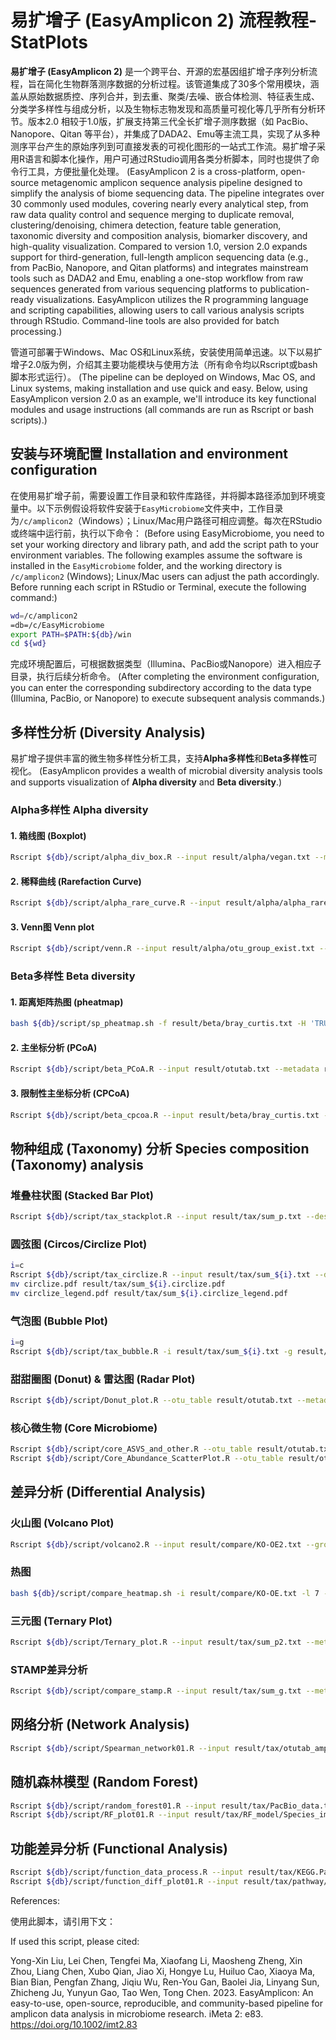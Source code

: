 
# 易扩增子 (EasyAmplicon 2) 流程教程-StatPlots

**易扩增子 (EasyAmplicon 2)** 是一个跨平台、开源的宏基因组扩增子序列分析流程，旨在简化生物群落测序数据的分析过程。该管道集成了30多个常用模块，涵盖从原始数据质控、序列合并，到去重、聚类/去噪、嵌合体检测、特征表生成、分类学多样性与组成分析，以及生物标志物发现和高质量可视化等几乎所有分析环节。版本2.0 相较于1.0版，扩展支持第三代全长扩增子测序数据（如 PacBio、Nanopore、Qitan 等平台），并集成了DADA2、Emu等主流工具，实现了从多种测序平台产生的原始序列到可直接发表的可视化图形的一站式工作流。易扩增子采用R语言和脚本化操作，用户可通过RStudio调用各类分析脚本，同时也提供了命令行工具，方便批量化处理。
(EasyAmplicon 2 is a cross-platform, open-source metagenomic amplicon sequence analysis pipeline designed to simplify the analysis of biome sequencing data. The pipeline integrates over 30 commonly used modules, covering nearly every analytical step, from raw data quality control and sequence merging to duplicate removal, clustering/denoising, chimera detection, feature table generation, taxonomic diversity and composition analysis, biomarker discovery, and high-quality visualization. Compared to version 1.0, version 2.0 expands support for third-generation, full-length amplicon sequencing data (e.g., from PacBio, Nanopore, and Qitan platforms) and integrates mainstream tools such as DADA2 and Emu, enabling a one-stop workflow from raw sequences generated from various sequencing platforms to publication-ready visualizations. EasyAmplicon utilizes the R programming language and scripting capabilities, allowing users to call various analysis scripts through RStudio. Command-line tools are also provided for batch processing.)

管道可部署于Windows、Mac OS和Linux系统，安装使用简单迅速。以下以易扩增子2.0版为例，介绍其主要功能模块与使用方法（所有命令均以Rscript或bash脚本形式运行）。
(The pipeline can be deployed on Windows, Mac OS, and Linux systems, making installation and use quick and easy. Below, using EasyAmplicon version 2.0 as an example, we'll introduce its key functional modules and usage instructions (all commands are run as Rscript or bash scripts).)

## 安装与环境配置 Installation and environment configuration

在使用易扩增子前，需要设置工作目录和软件库路径，并将脚本路径添加到环境变量中。以下示例假设将软件安装于`EasyMicrobiome`文件夹中，工作目录为`/c/amplicon2`（Windows）；Linux/Mac用户路径可相应调整。每次在RStudio或终端中运行前，执行以下命令：
(Before using EasyMicrobiome, you need to set your working directory and library path, and add the script path to your environment variables. The following examples assume the software is installed in the `EasyMicrobiome` folder, and the working directory is `/c/amplicon2` (Windows); Linux/Mac users can adjust the path accordingly. Before running each script in RStudio or Terminal, execute the following command:)
```bash
wd=/c/amplicon2
=db=/c/EasyMicrobiome
export PATH=$PATH:${db}/win
cd ${wd}
```

完成环境配置后，可根据数据类型（Illumina、PacBio或Nanopore）进入相应子目录，执行后续分析命令。
(After completing the environment configuration, you can enter the corresponding subdirectory according to the data type (Illumina, PacBio, or Nanopore) to execute subsequent analysis commands.)

## 多样性分析 (Diversity Analysis)

易扩增子提供丰富的微生物多样性分析工具，支持**Alpha多样性**和**Beta多样性**可视化。
(EasyAmplicon provides a wealth of microbial diversity analysis tools and supports visualization of **Alpha diversity** and **Beta diversity**.)

### Alpha多样性 Alpha diversity

#### 1. 箱线图 (Boxplot)
```bash
Rscript ${db}/script/alpha_div_box.R --input result/alpha/vegan.txt --metadata result/metadata.txt --alpha_index richness,chao1,ACE,shannon,simpson,invsimpson --group Group --out_prefix result/alpha/vegan
```

#### 2. 稀释曲线 (Rarefaction Curve)
```bash
Rscript ${db}/script/alpha_rare_curve.R --input result/alpha/alpha_rare.txt --design result/metadata.txt --group Group --output result/alpha/ --width 120 --height 78
```

#### 3. Venn图 Venn plot
```bash
Rscript ${db}/script/venn.R --input result/alpha/otu_group_exist.txt --groups All,KO,OE,WT --output result/alpha/venn.pdf
```

### Beta多样性 Beta diversity

#### 1. 距离矩阵热图 (pheatmap)
```bash
bash ${db}/script/sp_pheatmap.sh -f result/beta/bray_curtis.txt -H 'TRUE' -u 6 -v 5
```

#### 2. 主坐标分析 (PCoA)
```bash
Rscript ${db}/script/beta_PCoA.R --input result/otutab.txt --metadata result/metadata.txt --group Group --output result/beta/PCoa2.pdf
```

#### 3. 限制性主坐标分析 (CPCoA)
```bash
Rscript ${db}/script/beta_cpcoa.R --input result/beta/bray_curtis.txt --design result/metadata.txt --group Group --output result/beta/bray_curtis.cpcoa.pdf --width 89 --height 59
```

## 物种组成 (Taxonomy) 分析 Species composition (Taxonomy) analysis

### 堆叠柱状图 (Stacked Bar Plot)
```bash
Rscript ${db}/script/tax_stackplot.R --input result/tax/sum_p.txt --design result/metadata.txt --group Group -t 10 --color manual1 --legend 7 --width 89 --height 59 --output result/tax/sum_p.stackplot
```

### 圆弦图 (Circos/Circlize Plot)
```bash
i=c
Rscript ${db}/script/tax_circlize.R --input result/tax/sum_${i}.txt --design result/metadata.txt --group Group --legend 5
mv circlize.pdf result/tax/sum_${i}.circlize.pdf
mv circlize_legend.pdf result/tax/sum_${i}.circlize_legend.pdf
```

### 气泡图 (Bubble Plot)
```bash
i=g
Rscript ${db}/script/tax_bubble.R -i result/tax/sum_${i}.txt -g result/metadata.txt -c Group -w 7 -e 4 -s 15 -n 15 -o result/tax/sum_g.bubble3.pdf
```

### 甜甜圈图 (Donut) & 雷达图 (Radar Plot)
```bash
Rscript ${db}/script/Donut_plot.R --otu_table result/otutab.txt --metadata result/metadata.txt --taxonomy result/taxonomy.txt --output_dir result/tax/
```

### 核心微生物 (Core Microbiome)
```bash
Rscript ${db}/script/core_ASVS_and_other.R --otu_table result/otutab.txt --metadata result/metadata.txt --taxonomy result/taxonomy.txt --output_dir result/tax/
Rscript ${db}/script/Core_Abundance_ScatterPlot.R --otu_table result/otutab.txt --metadata result/metadata.txt --output result/tax/
```

## 差异分析 (Differential Analysis)

### 火山图 (Volcano Plot)
```bash
Rscript ${db}/script/volcano2.R --input result/compare/KO-OE2.txt --group KO-OE --output result/compare/
```

### 热图
```bash
bash ${db}/script/compare_heatmap.sh -i result/compare/KO-OE.txt -l 7 -d result/metadata.txt -A Group -t result/taxonomy.txt -w 12 -h 20 -s 14 -o result/compare/KO-OE
```

### 三元图 (Ternary Plot)
```bash
Rscript ${db}/script/Ternary_plot.R --input result/tax/sum_p2.txt --metadata result/metadata2.txt --group Group --taxlevel Phylum --output result/compare/ternary_p.pdf --topn 10
```

### STAMP差异分析
```bash
Rscript ${db}/script/compare_stamp.R --input result/tax/sum_g.txt --metadata result/metadata.txt --group Group --compare KO-OE --threshold 0.1 --method "t.test" --pvalue 0.2 --fdr "none" --width 80 --height 30 --output result/tax/stamp_KO-OE
```

## 网络分析 (Network Analysis)
```bash
Rscript ${db}/script/Spearman_network01.R --input result/tax/otutab_amplicon.txt --group result/tax/sample_amplicon.txt --tax result/tax/taxonomy_amplicon.txt --output result/tax/
```

## 随机森林模型 (Random Forest)
```bash
Rscript ${db}/script/random_forest01.R --input result/tax/PacBio_data.txt --group result/tax/PacBio_metadata.txt --output result/tax/RF_model/
Rscript ${db}/script/RF_plot01.R --input result/tax/RF_model/Species_imp_rf21.txt --tax result/tax/taxonomy_amplicon.txt --optimal 4 --output result/tax/RF_model/
```

## 功能差异分析 (Functional Analysis)
```bash
Rscript ${db}/script/function_data_process.R --input result/tax/KEGG.PathwayL2.raw.txt --group result/tax/metadata_amplicon.txt --output result/tax/pathway/
Rscript ${db}/script/function_diff_plot01.R --input result/tax/pathway/Difference_pathway21.txt --pathway result/tax/pathway/pathway_count_data.txt --statistic result/tax/pathway/pathway_percent_abundance2.txt --output result/tax/pathway/
```

References:

使用此脚本，请引用下文：

If used this script, please cited:

Yong-Xin Liu, Lei Chen, Tengfei Ma, Xiaofang Li, Maosheng Zheng, Xin Zhou, Liang Chen, Xubo Qian, Jiao Xi, Hongye Lu, Huiluo Cao, Xiaoya Ma, Bian Bian, Pengfan Zhang, Jiqiu Wu, Ren-You Gan, Baolei Jia, Linyang Sun, Zhicheng Ju, Yunyun Gao, Tao Wen, Tong Chen. 2023. EasyAmplicon: An easy-to-use, open-source, reproducible, and community-based pipeline for amplicon data analysis in microbiome research. iMeta 2: e83. https://doi.org/10.1002/imt2.83